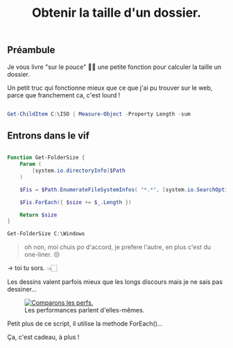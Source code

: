 ﻿---
title: "Obtenir la taille d'un dossier."
excerpt: "La facon la plus rapide pour calculer la taille d'un dossier selon moi."
category: PowerShell
classes: wide
comments: true
tags: 
  - PowerShell
  - Tips
---

## Préambule

Je vous livre "sur le pouce" 👍🏻 une petite fonction pour calculer la taille un dossier.

Un petit truc qui fonctionne mieux que ce que j'ai pu trouver sur le web, parce que franchement ca, c'est lourd !

```powershell

Get-ChildItem C:\ISO | Measure-Object -Property Length -sum

```

## Entrons dans le vif

```powershell

Function Get-FolderSize {
    Param (
        [system.io.directoryInfo]$Path
    )

    $Fis = $Path.EnumerateFileSystemInfos( "*.*", [system.io.SearchOption]::AllDirectories)

    $Fis.ForEach({ $size += $_.Length })

    Return $size
}

Get-FolderSize C:\Windows

```

> oh non, moi chuis po d'accord, je prefere l'autre, en plus c'est du one-liner. 😒

-> toi tu sors. 👈🏻


Les dessins valent parfois mieux que les longs discours mais je ne sais pas dessiner...

<figure style="width: 400px" class="align-center">
	<a href="{{ site.url }}{{ site.baseurl }}/assets/images/2023-07-27-Get-FolderSize.webp"><img src="{{ site.url }}{{ site.baseurl }}/assets/images/2023-07-27-Get-FolderSize.webp" alt="Comparons les perfs."></a>
  <figcaption>Les performances parlent d'elles-mêmes.</figcaption>
</figure>

Petit plus de ce script, il utilise la methode ForEach()...

Ça, c'est cadeau, à plus !